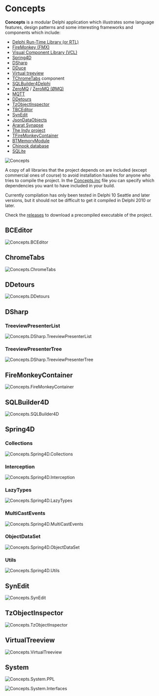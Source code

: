 # Concepts

**Concepts** is a modular Delphi application which illustrates some language features, design patterns and some interesting frameworks and components which include:

* [Delphi Run-Time Library (or RTL)](http://docwiki.embarcadero.com/RADStudio/Tokyo/en/Using_the_RTL_(Run-Time_Library))
* [FireMonkey (FMX)](http://docwiki.embarcadero.com/Libraries/Tokyo/en/FMX)
* [Visual Component Library (VCL)](http://docwiki.embarcadero.com/RADStudio/Tokyo/en/VCL_Overview)
* [Spring4D](http://bitbucket.org/sglienke/spring4d)
* [DSharp](http://bitbucket.org/sglienke/dsharp)
* [DDuce](http://github.com/beNative/dduce)
* [Virtual treeview](http://github.com/Virtual-TreeView/Virtual-TreeView)
* [TChromeTabs](http://github.com/norgepaul/TChromeTabs) component
* [SQLBuilder4Delphi](http://github.com/ezequieljuliano/SQLBuilder4Delphi) 
* [ZeroMQ](http://github.com/zedalaye/Delphi-ZeroMQ) / [ZeroMQ (ØMQ)](http://zeromq.org)
* [MQTT](http://github.com/wizinfantry/delphi-mqtt-client)
* [DDetours](http://github.com/MahdiSafsafi/delphi-detours-library)
* [TzObjectInspector](http://github.com/MahdiSafsafi/zcontrols)
* [TBCEditor](http://github.com/bonecode/TBCEditor)
* [SynEdit](https://github.com/SynEdit/SynEdit)
* [JsonDataObjects](http://github.com/ahausladen/JsonDataObjects)
* [Ararat Synapse](http://sourceforge.net/projects/synalist/)
* [The Indy project](http://www.indyproject.org/)
* [TFireMonkeyContainer](http://parnassus.co/open-source/tfiremonkeycontainer/)
* [BTMemoryModule](http://github.com/DSPlayer/memorymodule)
* [Chinook database](http://github.com/lerocha/chinook-database)
* [SQLite](https://www.sqlite.org/)

![Concepts](https://github.com/beNative/Concepts/blob/master/Wiki/Concepts_14-02-2017%2015-07-20.png)

A copy of all libraries that the project depends on are included (except commercial ones of course) to avoid installation hassles for anyone who tries to compile the project. 
In the [Concepts.inc](http://github.com/beNative/Concepts/blob/master/Concepts.inc) file you can specify which dependencies you want to have included in your build.

Currently compilation has only been tested in Delphi 10 Seattle and later versions, but it should not be difficult to get it compiled in  Delphi 2010 or later.

Check the [releases](http://github.com/beNative/Concepts/releases) to download a precompiled executable of the project.

## BCEditor
![Concepts.BCEditor](https://github.com/beNative/Concepts/blob/master/Images/Concepts.BCEditor.png)

## ChromeTabs
![Concepts.ChromeTabs](https://github.com/beNative/Concepts/blob/master/Images/Concepts.ChromeTabs.png)

## DDetours
![Concepts.DDetours](https://github.com/beNative/Concepts/blob/master/Images/Concepts.DDetours.png)

## DSharp
### TreeviewPresenterList
![Concepts.DSharp.TreeviewPresenterList](https://github.com/beNative/Concepts/blob/master/Images/Concepts.DSharp.TreeviewPresenterList.png)
### TreeviewPresenterTree
![Concepts.DSharp.TreeviewPresenterTree](https://github.com/beNative/Concepts/blob/master/Images/Concepts.DSharp.TreeviewPresenterTree.png)

## FireMonkeyContainer
![Concepts.FireMonkeyContainer](https://github.com/beNative/Concepts/blob/master/Images/Concepts.FireMonkeyContainer.png)

## SQLBuilder4D
![Concepts.SQLBuilder4D](https://github.com/beNative/Concepts/blob/master/Images/Concepts.SQLBuilder4D.png)

## Spring4D

### Collections

![Concepts.Spring4D.Collections](https://github.com/beNative/Concepts/blob/master/Images/Concepts.Spring4D.Collections.png)

### Interception

![Concepts.Spring4D.Interception](https://github.com/beNative/Concepts/blob/master/Images/Concepts.Spring4D.Interception.png)

### LazyTypes

![Concepts.Spring4D.LazyTypes](https://github.com/beNative/Concepts/blob/master/Images/Concepts.Spring4D.LazyTypes.png)

### MultiCastEvents

![Concepts.Spring4D.MultiCastEvents](https://github.com/beNative/Concepts/blob/master/Images/Concepts.Spring4D.MultiCastEvents.png)

### ObjectDataSet

![Concepts.Spring4D.ObjectDataSet](https://github.com/beNative/Concepts/blob/master/Images/Concepts.Spring4D.ObjectDataSet.png)

### Utils

![Concepts.Spring4D.Utils](https://github.com/beNative/Concepts/blob/master/Images/Concepts.Spring4D.Utils.png)

## SynEdit

![Concepts.SynEdit](https://github.com/beNative/Concepts/blob/master/Images/Concepts.SynEdit.png)

## TzObjectInspector

![Concepts.TzObjectInspector](https://github.com/beNative/Concepts/blob/master/Images/Concepts.TzObjectInspector.png)

## VirtualTreeview

![Concepts.VirtualTreeview](https://github.com/beNative/Concepts/blob/master/Images/Concepts.VirtualTreeview.png)

## System

![Concepts.System.PPL](https://github.com/beNative/Concepts/blob/master/Images/Concepts.System.PPL.png)

![Concepts.System.Interfaces](https://github.com/beNative/Concepts/blob/master/Images/Concepts.System.Interfaces.png)

